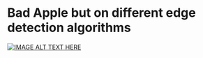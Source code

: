 # Bad Apple but on different edge detection algorithms
[![IMAGE ALT TEXT HERE](https://drive.google.com/file/d/1IRmaOWQBw6LL9P8VIReWChb2rXVe78NN/view?usp=share_link)](https://www.youtube.com/watch?v=iR1Y-O2sEkY&ab_channel=NanoTube)
